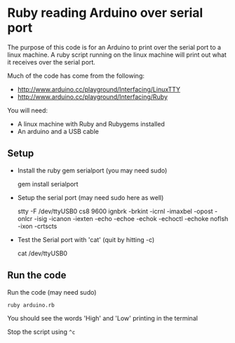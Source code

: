 Ruby reading Arduino over serial port
=====================================

The purpose of this code is for an Arduino to print over the 
serial port to a linux machine. A ruby script running on the
linux machine will print out what it receives over the serial
port.

Much of the code has come from the following:

* http://www.arduino.cc/playground/Interfacing/LinuxTTY
* http://www.arduino.cc/playground/Interfacing/Ruby

You will need:

* A linux machine with Ruby and Rubygems installed
* An arduino and a USB cable

Setup
-----

* Install the ruby gem serialport (you may need sudo)

	gem install serialport

* Setup the serial port (may need sudo here as well)
	
	stty -F /dev/ttyUSB0 cs8 9600 ignbrk -brkint -icrnl -imaxbel -opost -onlcr -isig -icanon -iexten -echo -echoe -echok -echoctl -echoke noflsh -ixon -crtscts

* Test the Serial port with 'cat' (quit by hitting <ctrl>-c)
	
	cat /dev/ttyUSB0

Run the code
------------

Run the code (may need sudo)

	ruby arduino.rb

You should see the words 'High' and 'Low' printing in the terminal

Stop the script using `^c`
